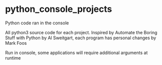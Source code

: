 # python_console_projects
Python code ran in the console

All python3 source code for each project. 
Inspired by Automate the Boring Stuff with Python by Al Sweitgart, each program has personal changes by Mark Foos

Run in console, some applications will require additional arguments at runtime
